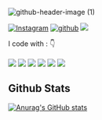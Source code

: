 ![github-header-image (1)](https://user-images.githubusercontent.com/69795132/176165354-94bf4801-0dc5-4708-ab62-4bb3340fad57.png)

[![Instagram](https://img.shields.io/badge/9Kritsada-%23E4405F.svg?style=for-the-badge&logo=Instagram&logoColor=white)](https://www.instagram.com/9Kritsada/)
[![github](https://img.shields.io/badge/9Kritsada-12100E.svg?style=for-the-badge&logo=github&logoColor=white)](https://github.com/9Kritsada/)
![](https://komarev.com/ghpvc/?username=9Kritsada&label=PROFILE+VIEWS&style=for-the-badge&color=brightgreen)

<p align="left">
I code with :  👇
<br><br>
<img src="https://img.shields.io/badge/Python-3776AB?style=for-the-badge&logo=python&logoColor=white"/> 
<img src="https://img.shields.io/badge/JavaScript-F7DF1E?style=for-the-badge&logo=javascript&logoColor=white"/>
<img src="https://img.shields.io/badge/C%2B%2B-00599C?style=for-the-badge&logo=c%2B%2B&logoColor=white"/> 
<img src="https://img.shields.io/badge/HTML5-E34F26?style=for-the-badge&logo=html5&logoColor=white"/>   
<img src="https://img.shields.io/badge/CSS-239120?&style=for-the-badge&logo=css3&logoColor=white"/> 
<img src="https://img.shields.io/badge/Bootstrap-563D7C?style=for-the-badge&logo=bootstrap&logoColor=white"/>
</p>

## Github Stats  
[![Anurag's GitHub stats](https://github-readme-stats.vercel.app/api?username=9Kritsada)](https://github.com/anuraghazra/github-readme-stats) 

<!-- <a href="https://github.com/anuraghazra/github-readme-stats"><img align="center" src="https://github-readme-stats.vercel.app/api?username=9Kritsada&show_icons=true&include_all_commits=true&theme=buefy&hide_border=true" alt="Anurag's github stats" /></a><a href="https://github.com/anuraghazra/github-readme-stats"><img align="center" src="https://github-readme-stats.vercel.app/api/top-langs/?username=9Kritsada&theme=buefy&hide_border=true&layout=compact" /></a> -->

<!-- [![GitHub WidgetBox](https://github-widgetbox.vercel.app/api/profile?username=9Kritsada&data=followers,repositories,stars,commits)](https://github.com/Jurredr/github-widgetbox) -->

